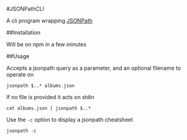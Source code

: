 #JSONPathCLI

A cli program wrapping [JSONPath](https://github.com/s3u/JSONPath)

##Installation

Will be on npm in a few minutes

##Usage

Accepts a jsonpath query as a parameter, and an optional filename to operate on

    jsonpath $..* albums.json

If no file is provided it acts on stdin

    cat albums.json | jsonpath $..*

Use the ````-c```` option to display a jsonpath cheatsheet

    jsonpath -c


